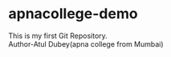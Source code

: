# apnacollege-demo
This is my first Git Repository.
<br>
 Author-Atul Dubey(apna college from Mumbai)
